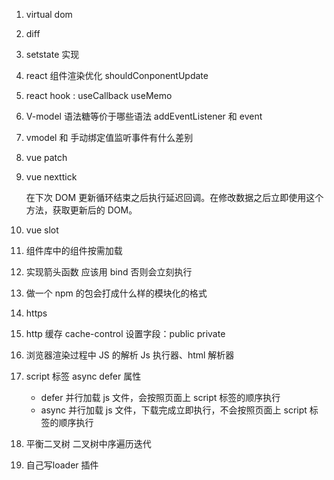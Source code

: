 1. virtual dom
2. diff
3. setstate 实现
4. react 组件渲染优化 shouldConponentUpdate
5. react hook : useCallback useMemo
6. V-model 语法糖等价于哪些语法 addEventListener 和 event
7. vmodel 和 手动绑定值监听事件有什么差别
8. vue patch
9. vue nexttick

   在下次 DOM 更新循环结束之后执行延迟回调。在修改数据之后立即使用这个方法，获取更新后的 DOM。

10. vue slot
11. 组件库中的组件按需加载
12. 实现箭头函数 应该用 bind 否则会立刻执行
13. 做一个 npm 的包会打成什么样的模块化的格式
14. https
15. http 缓存 cache-control 设置字段：public private
16. 浏览器渲染过程中 JS 的解析 Js 执行器、html 解析器
17. script 标签 async defer 属性
    - defer 并行加载 js 文件，会按照页面上 script 标签的顺序执行
    - async 并行加载 js 文件，下载完成立即执行，不会按照页面上 script 标签的顺序执行
18. 平衡二叉树 二叉树中序遍历迭代
19. 自己写loader 插件